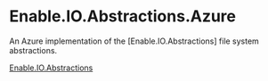 # Enable.IO.Abstractions.Azure

An Azure implementation of the [Enable.IO.Abstractions] file system abstractions.

[Enable.IO.Abstractions](https://github.com/EnableSoftware/Enable.IO.Abstractions)
